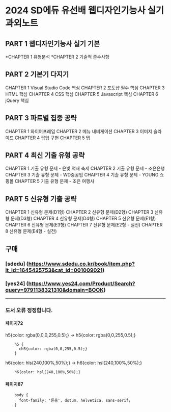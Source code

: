# 2024 SD에듀 유선배 웹디자인기능사 실기 과외노트

## PART 1 웹디자인기능사 실기 기본

*CHAPTER 1 유형분석
*CHAPTER 2 기술적 준수사항

## PART 2 기본기 다지기

CHAPTER 1 Visual Studio Code 핵심
CHAPTER 2 포토샵 필수 핵심
CHAPTER 3 HTML 핵심
CHAPTER 4 CSS 핵심
CHAPTER 5 Javascript 핵심
CHAPTER 6 jQuery 핵심

## PART 3 파트별 집중 공략

CHAPTER 1 와이어프레임
CHAPTER 2 메뉴 내비게이션
CHAPTER 3 이미지 슬라이드
CHAPTER 4 팝업 구현
CHAPTER 5 탭

## PART 4 최신 기출 유형 공략

CHAPTER 1 기출 유형 문제 - 은빛 억새 축제
CHAPTER 2 기출 유형 문제 - 조은은행
CHAPTER 3 기출 유형 문제 - WD중공업
CHAPTER 4 기출 유형 문제 - YOUNG 쇼핑몰
CHAPTER 5 기출 유형 문제 - 조은 여행사

## PART 5 신유형 기출 공략

CHAPTER 1 신유형 문제(D1형)
CHAPTER 2 신유형 문제(D2형)
CHAPTER 3 신유형 문제(D3형)
CHAPTER 4 신유형 문제(D4형)
CHAPTER 5 신유형 문제(E1형)
CHAPTER 6 신유형 문제(E3형)
CHAPTER 7 신유형 문제(E2형 - 실전)
CHAPTER 8 신유형 문제(E4형 - 실전)

## 구매
### [sdedu] (https://www.sdedu.co.kr/book/item.php?it_id=1645425753&cat_id=001009021)
### [yes24] (https://www.yes24.com/Product/Search?query=9791138321310&domain=BOOK)
------------

### 도서 오류 정정합니다.

#### 페이지72
h5{color: rgba(0,0,0,255,0.5);} -> h5{color: rgba(0,0,255,0.5);}
```
    h5 {
      ch5{color: rgba(0,0,255,0.5);}
    }
```

h6{color: hls(240,100%,50%);} -> h6{color: hsl(240,100%,50%);}
```
    h6{color: hsl(240,100%,50%);}
```
#### 페이지87
```
    body {
      font-family: '돋움', dotum, helvetica, sans-serif;
    }
```
